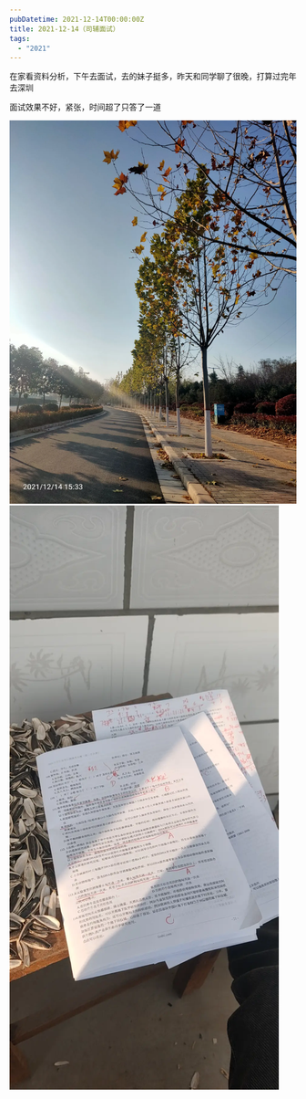 ```yaml
---
pubDatetime: 2021-12-14T00:00:00Z
title: 2021-12-14（司辅面试）
tags:
  - "2021"
---
```


在家看资料分析，下午去面试，去的妹子挺多，昨天和同学聊了很晚，打算过完年去深圳



面试效果不好，紧张，时间超了只答了一道

![](../../img/6904315-8a33aed269e4d99f.jpg)
![](../../img/6904315-9356d0a49fe054af.jpg)

